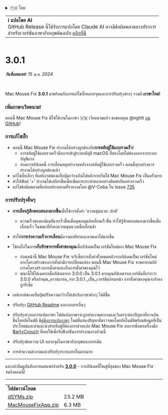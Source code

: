 <details>
<summary>🇹🇭 ไทย</summary>

[🇬🇧 English (GitHub)](https://github.com/noah-nuebling/mac-mouse-fix/releases/tag/3.0.1)\
[🇦🇩 Català](https://redirect.macmousefix.com/?target=mmf-release&tag=3.0.1&locale=ca)\
[🇩🇪 Deutsch](https://redirect.macmousefix.com/?target=mmf-release&tag=3.0.1&locale=de)\
[🇪🇸 Español](https://redirect.macmousefix.com/?target=mmf-release&tag=3.0.1&locale=es)\
[🇫🇷 Français](https://redirect.macmousefix.com/?target=mmf-release&tag=3.0.1&locale=fr)\
[🇮🇩 Indonesia](https://redirect.macmousefix.com/?target=mmf-release&tag=3.0.1&locale=id)\
[🇮🇹 Italiano](https://redirect.macmousefix.com/?target=mmf-release&tag=3.0.1&locale=it)\
[🇭🇺 Magyar](https://redirect.macmousefix.com/?target=mmf-release&tag=3.0.1&locale=hu)\
[🇳🇱 Nederlands](https://redirect.macmousefix.com/?target=mmf-release&tag=3.0.1&locale=nl)\
[🇵🇱 Polski](https://redirect.macmousefix.com/?target=mmf-release&tag=3.0.1&locale=pl)\
[🇧🇷 Português (Brasil)](https://redirect.macmousefix.com/?target=mmf-release&tag=3.0.1&locale=pt-BR)\
[🇵🇹 Português (Portugal)](https://redirect.macmousefix.com/?target=mmf-release&tag=3.0.1&locale=pt-PT)\
[🇷🇴 Română](https://redirect.macmousefix.com/?target=mmf-release&tag=3.0.1&locale=ro)\
[🇸🇪 Svenska](https://redirect.macmousefix.com/?target=mmf-release&tag=3.0.1&locale=sv)\
[🇻🇳 Tiếng Việt](https://redirect.macmousefix.com/?target=mmf-release&tag=3.0.1&locale=vi)\
[🇹🇷 Türkçe](https://redirect.macmousefix.com/?target=mmf-release&tag=3.0.1&locale=tr)\
[🇨🇿 Čeština](https://redirect.macmousefix.com/?target=mmf-release&tag=3.0.1&locale=cs)\
[🇬🇷 Ελληνικά](https://redirect.macmousefix.com/?target=mmf-release&tag=3.0.1&locale=el)\
[🇷🇺 Русский](https://redirect.macmousefix.com/?target=mmf-release&tag=3.0.1&locale=ru)\
[🇺🇦 Українська](https://redirect.macmousefix.com/?target=mmf-release&tag=3.0.1&locale=uk)\
[🇮🇱 עברית](https://redirect.macmousefix.com/?target=mmf-release&tag=3.0.1&locale=he)\
[🇸🇦 العربية](https://redirect.macmousefix.com/?target=mmf-release&tag=3.0.1&locale=ar)\
[🇮🇳 हिन्दी](https://redirect.macmousefix.com/?target=mmf-release&tag=3.0.1&locale=hi)\
**🇹🇭 ไทย**\
[🇨🇳 中文 (简体)](https://redirect.macmousefix.com/?target=mmf-release&tag=3.0.1&locale=zh-Hans)\
[🇨🇳 中文 (繁體)](https://redirect.macmousefix.com/?target=mmf-release&tag=3.0.1&locale=zh-Hant)\
[🇭🇰 中文（香港)](https://redirect.macmousefix.com/?target=mmf-release&tag=3.0.1&locale=zh-HK)\
[🇯🇵 日本語](https://redirect.macmousefix.com/?target=mmf-release&tag=3.0.1&locale=ja)\
[🇰🇷 한국어](https://redirect.macmousefix.com/?target=mmf-release&tag=3.0.1&locale=ko)\
[Help translate Mac Mouse Fix to different languages!](https://github.com/noah-nuebling/mac-mouse-fix/discussions/731)
</details>
<table align=><td>
<b>ℹ️ แปลโดย AI</b><br>
GitHub Release นี้ได้รับการแปลโดย Claude AI อาจมีข้อผิดพลาดบางประการ<br>
สำหรับเวอร์ชันภาษาอังกฤษต้นฉบับ <a href="https://github.com/noah-nuebling/mac-mouse-fix/releases/tag/3.0.1">คลิกที่นี่</a>
</td></table>

<table></table>

# 3.0.1
***วันที่เผยแพร่:** 15 ม.ค. 2024*

<br>

Mac Mouse Fix **3.0.1** มาพร้อมกับการแก้ไขบั๊กหลายจุดและการปรับปรุงต่างๆ รวมถึง**ภาษาใหม่**!

### เพิ่มภาษาเวียดนาม!

ตอนนี้ Mac Mouse Fix มีให้ใช้งานในภาษา 🇻🇳 เวียดนามแล้ว ขอขอบคุณ @nghlt [บน GitHub](https://GitHub.com/nghlt)!

### การแก้ไขบั๊ก

- ตอนนี้ Mac Mouse Fix ทำงานได้อย่างถูกต้องกับ**การสลับผู้ใช้แบบรวดเร็ว**!
  - การสลับผู้ใช้แบบรวดเร็วคือการเข้าสู่ระบบบัญชี macOS ที่สองโดยไม่ต้องออกจากระบบบัญชีแรก
  - ก่อนการอัปเดตนี้ การเลื่อนหยุดทำงานหลังจากสลับผู้ใช้แบบรวดเร็ว ตอนนี้ทุกอย่างควรทำงานได้อย่างถูกต้องแล้ว
- แก้ไขบั๊กเล็กๆ ที่เลย์เอาต์ของแท็บปุ่มกว้างเกินไปหลังจากเริ่มใช้ Mac Mouse Fix เป็นครั้งแรก
- ทำให้ฟิลด์ '+' ทำงานได้เสถียรขึ้นเมื่อเพิ่มการกระทำหลายอย่างติดต่อกันอย่างรวดเร็ว
- แก้ไขข้อผิดพลาดที่แปลกประหลาดที่รายงานโดย @V-Coba ใน Issue [735](https://github.com/noah-nuebling/mac-mouse-fix/issues/735)

### การปรับปรุงอื่นๆ

- **การเลื่อนรู้สึกตอบสนองมากขึ้น**เมื่อใช้การตั้งค่า 'ความนุ่มนวล: ปกติ'
  - ความเร็วของแอนิเมชันจะเร็วขึ้นเมื่อคุณหมุนล้อเลื่อนเร็วขึ้น ทำให้รู้สึกตอบสนองมากขึ้นเมื่อเลื่อนเร็ว ในขณะที่ยังคงความนุ่มนวลเมื่อเลื่อนช้า

- ทำให้**การเร่งความเร็วการเลื่อน**มีความเสถียรและคาดเดาได้มากขึ้น
- ใช้กลไกในการ**เก็บรักษาการตั้งค่าของคุณ**เมื่ออัปเดตเป็นเวอร์ชันใหม่ของ Mac Mouse Fix
  - ก่อนหน้านี้ Mac Mouse Fix จะรีเซ็ตการตั้งค่าทั้งหมดหลังจากอัปเดตเป็นเวอร์ชันใหม่ หากโครงสร้างของการตั้งค่ามีการเปลี่ยนแปลง ตอนนี้ Mac Mouse Fix จะพยายามอัปเกรดโครงสร้างการตั้งค่าและเก็บการตั้งค่าของคุณไว้
  - ขณะนี้ใช้ได้เฉพาะเมื่ออัปเดตจาก 3.0.0 เป็น 3.0.1 หากคุณอัปเดตจากเวอร์ชันที่เก่ากว่า 3.0.0 หรือถ้าคุณ_ดาวน์เกรด_จาก 3.0.1 _เป็น_เวอร์ชันก่อนหน้า การตั้งค่าของคุณจะยังคงถูกรีเซ็ต
- เลย์เอาต์ของแท็บปุ่มปรับความกว้างให้เข้ากับภาษาต่างๆ ได้ดีขึ้น
- ปรับปรุง [GitHub Readme](https://github.com/noah-nuebling/mac-mouse-fix#background) และเอกสารอื่นๆ
- ปรับปรุงระบบการแปลภาษา ไฟล์แปลภาษาจะถูกทำความสะอาดและวิเคราะห์หาปัญหาที่อาจเกิดขึ้นโดยอัตโนมัติ มี[คู่มือการแปลภาษา](https://github.com/noah-nuebling/mac-mouse-fix/discussions/731) ใหม่ที่แสดงปัญหาที่ตรวจพบโดยอัตโนมัติพร้อมข้อมูลที่เป็นประโยชน์และคำแนะนำสำหรับผู้ที่ต้องการช่วยแปล Mac Mouse Fix ลบการพึ่งพาเครื่องมือ [BartyCrouch](https://github.com/FlineDev/BartyCrouch) ที่เคยใช้เพื่อรับฟังก์ชันการทำงานบางส่วนนี้
- ปรับปรุงข้อความ UI หลายจุดในภาษาอังกฤษและเยอรมัน
- การทำความสะอาดและปรับปรุงระบบภายในมากมาย

---

และอย่าลืมดูบันทึกการเผยแพร่สำหรับ [**3.0.0**](https://redirect.macmousefix.com/?target=mmf-release&tag=3.0.0&locale=th) - การอัปเดตที่ใหญ่ที่สุดของ Mac Mouse Fix จนถึงตอนนี้!

---

<table align="start">
<tr>
    <td colspan=2>
        <b>ไฟล์ดาวน์โหลด</b>
    </td>
</tr>
<tr>
    <td><a href="https://github.com/noah-nuebling/mac-mouse-fix/releases/download/3.0.1/dSYMs.zip">dSYMs.zip</a></td>
    <td>23.2 MB</td>
</tr>
<tr>
    <td><a href="https://github.com/noah-nuebling/mac-mouse-fix/releases/download/3.0.1/MacMouseFixApp.zip">MacMouseFixApp.zip</a></td>
    <td>6.3 MB</td>
</tr>
</table>